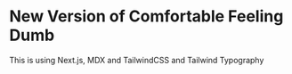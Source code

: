 # New Version of **Comfortable Feeling Dumb**

This is using Next.js, MDX and TailwindCSS and Tailwind Typography

